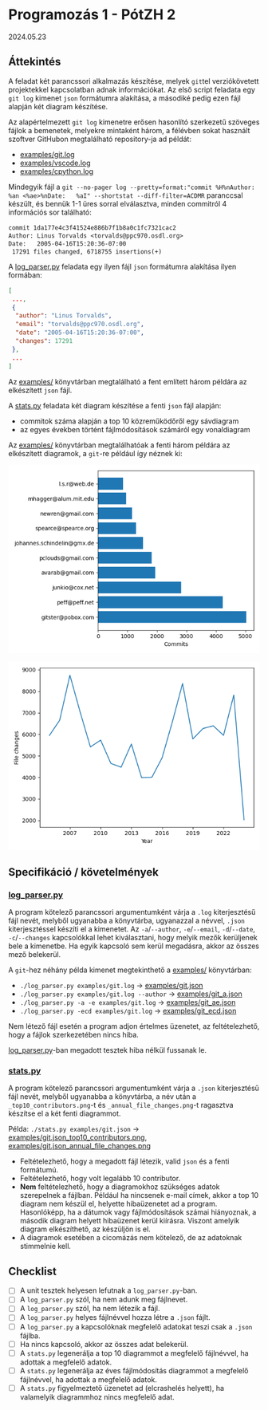 # Programozás 1 - PótZH 2
2024.05.23

## Áttekintés

A feladat két parancssori alkalmazás készítése, melyek `git`tel verziókövetett projektekkel kapcsolatban adnak információkat. Az első script feladata egy `git log` kimenet `json` formátumra alakítása, a másodiké pedig ezen fájl alapján két diagram készítése. 

Az alapértelmezett `git log` kimenetre erősen hasonlító szerkezetű szöveges fájlok a bemenetek, melyekre mintaként három, a félévben sokat használt szoftver GitHubon megtalálható repository-ja ad példát:
- [examples/git.log](examples/git.log)
- [examples/vscode.log](examples/vscode.log)
- [examples/cpython.log](examples/cpython.log)

Mindegyik fájl a `git --no-pager log --pretty=format:"commit %H%nAuthor: %an <%ae>%nDate:   %aI" --shortstat --diff-filter=ACDMR` paranccsal készült, és bennük 1-1 üres sorral elválasztva, minden commitról 4 információs sor található:

```log
commit 1da177e4c3f41524e886b7f1b8a0c1fc7321cac2
Author: Linus Torvalds <torvalds@ppc970.osdl.org>
Date:   2005-04-16T15:20:36-07:00
 17291 files changed, 6718755 insertions(+)
```

A [log_parser.py](log_parser.py) feladata egy ilyen fájl `json` formátumra alakítása ilyen formában:

```json
[
 ...,
 {
  "author": "Linus Torvalds",
  "email": "torvalds@ppc970.osdl.org",
  "date": "2005-04-16T15:20:36-07:00",
  "changes": 17291
 },
 ...
]
```

Az [examples/](examples/) könyvtárban megtalálható a fent említett három példára az elkészített `json` fájl.

A [stats.py](stats.py) feladata két diagram készítése a fenti `json` fájl alapján:
- commitok száma alapján a top 10 közreműködőről egy sávdiagram
- az egyes években történt fájlmódosítások számáról egy vonaldiagram

Az [examples/](examples/) könyvtárban megtalálhatóak a fenti három példára az elkészített diagramok, a `git`-re például így néznek ki:

![git_contributors](examples/git.json_top10_contributors.png)

![git_changes](examples/git.json_annual_file_changes.png)

## Specifikáció / követelmények

### [log_parser.py](log_parser.py)

A program kötelező parancssori argumentumként várja a `.log` kiterjesztésű fájl nevét, melyből ugyanabba a könyvtárba, ugyanazzal a névvel, `.json` kiterjesztéssel készíti el a kimenetet. Az `-a`/`--author`, `-e`/`--email`, `-d`/`--date`, `-c`/`--changes` kapcsolókkal lehet kiválasztani, hogy melyik mezők kerüljenek bele a kimenetbe. Ha egyik kapcsoló sem kerül megadásra, akkor az összes mező belekerül.

A `git`-hez néhány példa kimenet megtekinthető a [examples/](examples/) könyvtárban:
- `./log_parser.py examples/git.log` -> [examples/git.json](examples/git.json)
- `./log_parser.py examples/git.log --author`  -> [examples/git_a.json](examples/git_a.json)
- `./log_parser.py -a -e examples/git.log`  -> [examples/git_ae.json](examples/git_ae.json)
- `./log_parser.py -ecd examples/git.log`  -> [examples/git_ecd.json](examples/git_ecd.json)

Nem létező fájl esetén a program adjon értelmes üzenetet, az feltételezhető, hogy a fájlok szerkezetében nincs hiba.

[log_parser.py](log_parser.py)-ban megadott tesztek hiba nélkül fussanak le.

### [stats.py](stats.py)

A program kötelező parancssori argumentumként várja a `.json` kiterjesztésű fájl nevét, melyből ugyanabba a könyvtárba, a név után a `_top10_contributors.png`-t és `_annual_file_changes.png`-t ragasztva készítse el a két fenti diagrammot.

Példa: `./stats.py examples/git.json` -> [examples/git.json_top10_contributors.png](examples/git.json_top10_contributors.png), [examples/git.json_annual_file_changes.png](examples/git.json_annual_file_changes.png)

- Feltételezhető, hogy a megadott fájl létezik, valid `json` és a fenti formátumú.
- Feltételezhető, hogy volt legalább 10 contributor.
- **Nem** feltételezhető, hogy a diagramokhoz szükséges adatok szerepelnek a fájlban. Például ha nincsenek e-mail címek, akkor a top 10 diagram nem készül el, helyette hibaüzenetet ad a program. Hasonlóképp, ha a dátumok vagy fájlmódosítások számai hiányoznak, a második diagram helyett hibaüzenet kerül kiírásra. Viszont amelyik diagram elkészíthető, az készüljön is el.
- A diagramok esetében a cicomázás nem kötelező, de az adatoknak stimmelnie kell.

## Checklist
- [ ] A unit tesztek helyesen lefutnak a `log_parser.py`-ban.
- [ ] A `log_parser.py` szól, ha nem adunk meg fájlnevet.
- [ ] A `log_parser.py` szól, ha nem létezik a fájl.
- [ ] A `log_parser.py` helyes fájlnévvel hozza létre a `.json` fájlt.
- [ ] A `log_parser.py` a kapcsolóknak megfelelő adatokat teszi csak a `.json` fájlba.
- [ ] Ha nincs kapcsoló, akkor az összes adat belekerül.
- [ ] A `stats.py` legenerálja a top 10 diagrammot a megfelelő fájlnévvel, ha adottak a megfelelő adatok.
- [ ] A `stats.py` legenerálja az éves fájlmódosítás diagrammot a megfelelő fájlnévvel, ha adottak a megfelelő adatok.
- [ ] A `stats.py` figyelmeztető üzenetet ad (elcrashelés helyett), ha valamelyik diagrammhoz nincs megfelelő adat.
